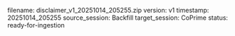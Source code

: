 filename: disclaimer_v1_20251014_205255.zip
version: v1
timestamp: 20251014_205255
source_session: Backfill
target_session: CoPrime
status: ready-for-ingestion
